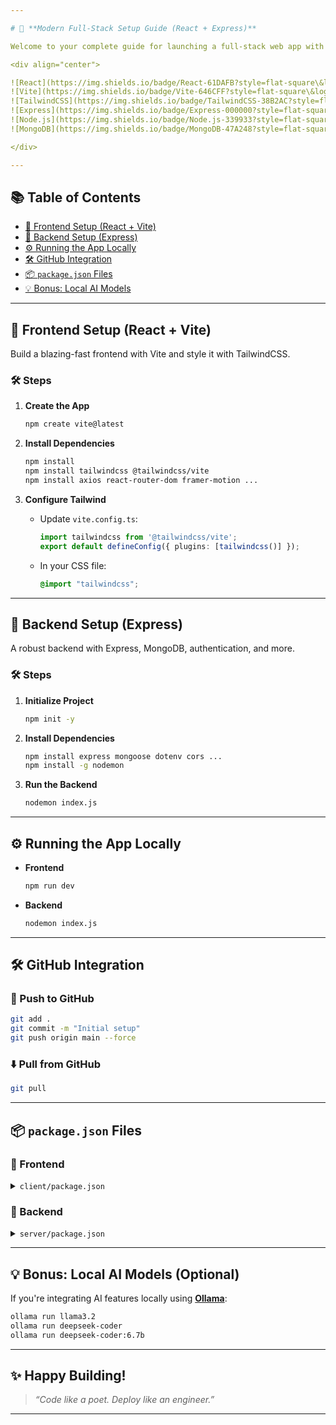```yaml
---

# 🚀 **Modern Full-Stack Setup Guide (React + Express)**

Welcome to your complete guide for launching a full-stack web app with **React (Vite)** on the frontend and **Express** on the backend. This setup includes modern tools like **TailwindCSS**, **MongoDB**, and optional **local AI models**, making it perfect for scalable and high-performance applications.

<div align="center">

![React](https://img.shields.io/badge/React-61DAFB?style=flat-square\&logo=react\&logoColor=white)
![Vite](https://img.shields.io/badge/Vite-646CFF?style=flat-square\&logo=vite\&logoColor=white)
![TailwindCSS](https://img.shields.io/badge/TailwindCSS-38B2AC?style=flat-square\&logo=tailwind-css\&logoColor=white)
![Express](https://img.shields.io/badge/Express-000000?style=flat-square\&logo=express\&logoColor=white)
![Node.js](https://img.shields.io/badge/Node.js-339933?style=flat-square\&logo=node.js\&logoColor=white)
![MongoDB](https://img.shields.io/badge/MongoDB-47A248?style=flat-square\&logo=mongodb\&logoColor=white)

</div>

---
```


## 📚 **Table of Contents**

* [🎨 Frontend Setup (React + Vite)](#frontend-setup-react--vite)
* [🔧 Backend Setup (Express)](#backend-setup-express)
* [⚙️ Running the App Locally](#running-the-app-locally)
* [🛠️ GitHub Integration](#github-integration)
* [📦 `package.json` Files](#packagejson-files)
* [💡 Bonus: Local AI Models](#bonus-local-ai-models)

---

## 🎨 **Frontend Setup (React + Vite)**

Build a blazing-fast frontend with Vite and style it with TailwindCSS.

### 🛠️ Steps

1. **Create the App**

   ```bash
   npm create vite@latest
   ```

2. **Install Dependencies**

   ```bash
   npm install
   npm install tailwindcss @tailwindcss/vite
   npm install axios react-router-dom framer-motion ...
   ```

3. **Configure Tailwind**

   * Update `vite.config.ts`:

     ```ts
     import tailwindcss from '@tailwindcss/vite';
     export default defineConfig({ plugins: [tailwindcss()] });
     ```
   * In your CSS file:

     ```css
     @import "tailwindcss";
     ```

---

## 🔧 **Backend Setup (Express)**

A robust backend with Express, MongoDB, authentication, and more.

### 🛠️ Steps

1. **Initialize Project**

   ```bash
   npm init -y
   ```

2. **Install Dependencies**

   ```bash
   npm install express mongoose dotenv cors ...
   npm install -g nodemon
   ```

3. **Run the Backend**

   ```bash
   nodemon index.js
   ```

---

## ⚙️ **Running the App Locally**

* **Frontend**

  ```bash
  npm run dev
  ```

* **Backend**

  ```bash
  nodemon index.js
  ```

---

## 🛠️ **GitHub Integration**

### 🔄 Push to GitHub

```bash
git add .
git commit -m "Initial setup"
git push origin main --force
```

### ⬇️ Pull from GitHub

```bash
git pull
```

---

## 📦 **`package.json` Files**

### 📁 Frontend

<details>
<summary><code>client/package.json</code></summary>

```json
{
  "name": "client",
  "scripts": {
    "dev": "vite",
    "build": "vite build",
    "lint": "eslint .",
    "preview": "vite preview"
  },
  "dependencies": {
    "react": "^19.0.0",
    "react-dom": "^19.0.0",
    "tailwindcss": "^4.0.10",
    "axios": "...",
    "...": "..."
  },
  "devDependencies": {
    "vite": "^6.2.0",
    "@vitejs/plugin-react": "^4.3.4"
  }
}
```

</details>

### 📁 Backend

<details>
<summary><code>server/package.json</code></summary>

```json
{
  "name": "server",
  "scripts": {
    "dev": "nodemon index.js"
  },
  "dependencies": {
    "express": "^4.21.2",
    "mongoose": "^8.12.1",
    "dotenv": "^16.4.7",
    "bcrypt": "^5.1.1",
    "...": "..."
  }
}
```

</details>

---

## 💡 **Bonus: Local AI Models (Optional)**

If you're integrating AI features locally using [**Ollama**](https://ollama.com):

```bash
ollama run llama3.2
ollama run deepseek-coder
ollama run deepseek-coder:6.7b
```

---

## ✨ Happy Building!

> *“Code like a poet. Deploy like an engineer.”*

---

